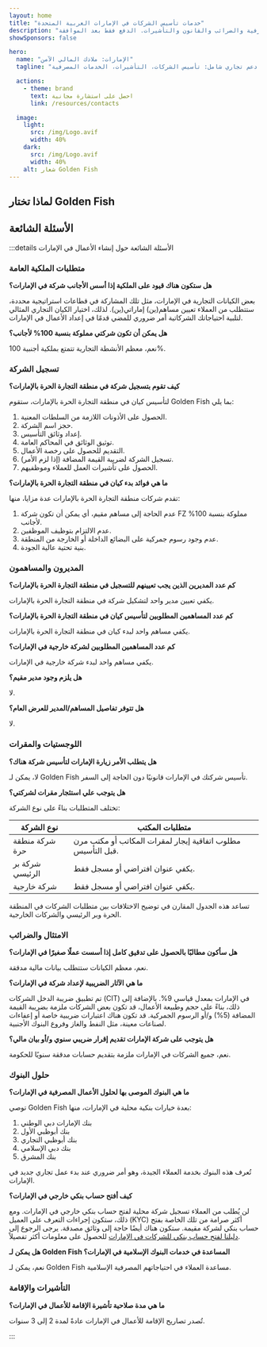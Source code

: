 ```yaml
---
layout: home
title: "خدمات تأسيس الشركات في الإمارات العربية المتحدة"
description: "خدمات خبيرة في تأسيس ودعم الشركات في الإمارات. حلول تأسيس الشركات والخدمات المصرفية والضرائب والقانون والتأشيرات. الدفع فقط بعد الموافقة."
showSponsors: false

hero:
  name: "الإمارات: ملاذك المالي الآمن"
  tagline: "دعم تجاري شامل: تأسيس الشركات، التأشيرات، الخدمات المصرفية. <span class='hl'>لا نجاح - لا رسوم</span>."

  actions:
    - theme: brand
      text: احصل على استشارة مجانية
      link: /resources/contacts

  image:
    light:
      src: /img/Logo.avif
      width: 40%
    dark:
      src: /img/Logo.avif
      width: 40%
    alt: شعار Golden Fish
---
```


<FeatureCards :features="[
  {
    title: 'دليل تأسيس الشركات',
    details: 'دليل شامل لتأسيس الشركات في **Free Zone والـ Offshore والـ Mainland والفروع**.',
    items: [
      'ملكية أجنبية 100٪ متاحة في Free Zones و Mainland',
      'معدلات ضريبية منخفضة - 9٪ فقط ضريبة الشركات',
      'لا قيود على العملات - سهولة إعادة رأس المال'
    ],
    linkText: 'اعرف المزيد',
    link: '/uae-business/offer/company-registration/',
    icon: {
      light: '/img/iStock-2051326997.avif',
      dark: '/img/iStock-1448478309.jpg',
      alt: 'دليل تأسيس الشركات'
    }
  },
  {
    title: 'فتح الحساب المصرفي',
    details: 'افتح حسابات مصرفية تجارية أو شخصية بسهولة مع البنوك الإماراتية الموثوقة.',
    items: [
      'خدمات PRO شاملة للموافقات الحكومية',
      'إعداد حزمة مصرفية كاملة',
      '**معدل نجاح 96٪**',
    ],
    linkText: 'اعرف المزيد',
    link: '/uae-business/offer/banking/',
    icon: {
      light: '/img/iStock-2153786564.avif',
      dark: '/img/iStock-2166793628.avif',
      alt: 'الخدمات المصرفية'
    }
  },
  {
    title: 'التأشيرة الذهبية والإقامة',
    details: 'احصل على **Golden Visa** الإماراتية للإقامة طويلة المدى مع عملية تقديم سلسة.',
    items: [
      '**لا حاجة لدخول الإمارات كل 6 أشهر**',
      'صلاحية 10 سنوات مع إمكانية التجديد عند الحفاظ على شروط التأهيل',
      'معدل نجاح 92٪',
    ],
    linkText: 'اعرف المزيد',
    link: '/uae-business/offer/golden-visa/',
    icon: {
      light: '/img/iStock-1312241253.avif',
      dark: '/img/ILONMASKID.webp',
      alt: 'خدمات التأشيرات'
    }
  },
]" />

<FeatureCards :features="[
  {
    title: 'خدمات الامتثال',
    details: 'يرشدك خبراؤنا خلال متطلبات اللوائح الإماراتية المعقدة، بما في ذلك تقارير ESR وملفات UBO.',
    items: [],
    linkText: 'اعرف المزيد',
    link: '/uae-business/company-registration/Protect-Your-Business',
    icon: {
      light: '/img/iStock-1299393716.avif',
      dark: '/img/iStock-2149731304.avif',
      alt: 'خدمات الامتثال'
    }
  },
  {
    title: 'ضريبة الشركات وضريبة القيمة المضافة',
    details: 'نصائح خبيرة تضمن الامتثال لالتزامات ضريبة الشركات وضريبة القيمة المضافة مع الهيئة الاتحادية للضرائب.',
    items: [],
    linkText: 'اعرف المزيد',
    link: '/uae-business/company-registration/accounting-legal',
    icon: {
      light: '/img/iStock-1018285934.avif',
      dark: '/img/iStock-584576538.avif',
      alt: 'الخدمات الضريبية'
    }
  },
  {
    title: 'الخدمات القانونية',
    details: 'يقدم الفريق القانوني المشورة بشأن قوانين الإمارات المتعلقة بعمليات الدمج والاستحواذ وإعادة الهيكلة والتمويل وحل النزاعات.',
    items: [],
    linkText: 'اعرف المزيد',
    link: '/uae-business/company-registration/Protect-Your-Business',
    icon: {
      light: '/img/iStock-650045508.avif',
      dark: '/img/iStock-1498627598.avif',
      alt: 'الخدمات القانونية'
    }
  },
  {
    title: 'المحاسبة والرواتب',
    details: 'يدير محاسبونا الشؤون المالية، ويقدمون خدمات مسك الدفاتر والتسوية والرواتب ودعم التدقيق، مما يوفر تكاليف التوظيف.',
    items: [],
    linkText: 'اعرف المزيد',
    link: '/resources/contacts',
    icon: {
      light: '/img/iStock-1022793868.avif',
      dark: '/img/iStock-1320130292.jpg',
      alt: 'خدمات المحاسبة'
    }
  },
]" />

## لماذا تختار Golden Fish

<BenefitsList :features="[
  {
    icon: '🏢',
    title: 'خبرة محلية في الإمارات',
    text: 'متخصصون متفانون في دبي يقدمون إرشادات خبيرة في كل خطوة من خطوات العملية.'
  },
  {
    icon: '📊',
    title: 'معدل نجاح مثبت',
    text: 'معدل موافقة يتجاوز 90٪ مع مئات التأشيرات والحسابات المصرفية وتسجيلات الشركات الصادرة من خلال معالجتنا المتميزة.'
  },
  {
    icon: '💸',
    title: '**رسوم مبنية على النجاح**',
    text: '[الدفع فقط بعد الموافقة](/uae-business/benefits/success-based-fees). شفافية كاملة بدون تكاليف خفية.'
  },
]" />

## الأسئلة الشائعة

:::details الأسئلة الشائعة حول إنشاء الأعمال في الإمارات

### متطلبات الملكية العامة

**هل ستكون هناك قيود على الملكية إذا أسس الأجانب شركة في الإمارات؟**

بعض الكيانات التجارية في الإمارات، مثل تلك المشاركة في قطاعات استراتيجية محددة، ستتطلب من العملاء تعيين مساهم(ين) إماراتي(ين). لذلك، اختيار الكيان التجاري المثالي لتلبية احتياجاتك الشركاتية أمر ضروري للمضي قدمًا في إعداد الأعمال في الإمارات.

**هل يمكن أن تكون شركتي مملوكة بنسبة 100% لأجانب؟**

نعم، معظم الأنشطة التجارية تتمتع بملكية أجنبية 100%.

### تسجيل الشركة

**كيف تقوم بتسجيل شركة في منطقة التجارة الحرة بالإمارات؟**

لتأسيس كيان في منطقة التجارة الحرة بالإمارات، ستقوم Golden Fish بما يلي:

1. الحصول على الأذونات اللازمة من السلطات المعنية.
2. حجز اسم الشركة.
3. إعداد وثائق التأسيس.
4. توثيق الوثائق في المحاكم العامة.
5. التقديم للحصول على رخصة الأعمال.
6. تسجيل الشركة لضريبة القيمة المضافة (إذا لزم الأمر).
7. الحصول على تأشيرات العمل للعملاء وموظفيهم.

**ما هي فوائد بدء كيان في منطقة التجارة الحرة بالإمارات؟**

تقدم شركات منطقة التجارة الحرة بالإمارات عدة مزايا، منها:

1. عدم الحاجة إلى مساهم مقيم، أي يمكن أن تكون شركة FZ مملوكة بنسبة 100% لأجانب.
2. عدم الالتزام بتوظيف الموظفين.
3. عدم وجود رسوم جمركية على البضائع الداخلة أو الخارجة من المنطقة.
4. بنية تحتية عالية الجودة.

### المديرون والمساهمون

**كم عدد المديرين الذين يجب تعيينهم للتسجيل في منطقة التجارة الحرة بالإمارات؟**

يكفي تعيين مدير واحد لتشكيل شركة في منطقة التجارة الحرة بالإمارات.

**كم عدد المساهمين المطلوبين لتأسيس كيان في منطقة التجارة الحرة بالإمارات؟**

يكفي مساهم واحد لبدء كيان في منطقة التجارة الحرة بالإمارات.

**كم عدد المساهمين المطلوبين لشركة خارجية في الإمارات؟**

يكفي مساهم واحد لبدء شركة خارجية في الإمارات.

**هل يلزم وجود مدير مقيم؟**

لا.

**هل تتوفر تفاصيل المساهم/المدير للعرض العام؟**

لا.

### اللوجستيات والمقرات

**هل يتطلب الأمر زيارة الإمارات لتأسيس شركة هناك؟**

لا، يمكن لـ Golden Fish تأسيس شركتك في الإمارات قانونيًا دون الحاجة إلى السفر.

**هل يتوجب علي استئجار مقرات لشركتي؟**

تختلف المتطلبات بناءً على نوع الشركة:

| نوع الشركة       | متطلبات المكتب                                                                      |
| ----------------- | --------------------------------------------------------------------------------------- |
| شركة منطقة حرة | مطلوب اتفاقية إيجار لمقرات المكاتب أو مكتب مرن قبل التأسيس. |
| شركة بر الرئيسي  | يكفي عنوان افتراضي أو مسجل فقط.                                         |
| شركة خارجية      | يكفي عنوان افتراضي أو مسجل فقط.                                         |

تساعد هذه الجدول المقارن في توضيح الاختلافات بين متطلبات الشركات في المنطقة الحرة وبر الرئيسي والشركات الخارجية.

### الامتثال والضرائب

**هل سأكون مطالبًا بالحصول على تدقيق كامل إذا أسست عملًا صغيرًا في الإمارات؟**

نعم، معظم الكيانات ستتطلب بيانات مالية مدققة.

**ما هي الآثار الضريبية لإعداد شركة في الإمارات؟**

تم تطبيق ضريبة الدخل الشركات (CIT) في الإمارات بمعدل قياسي 9%. بالإضافة إلى ذلك، بناءً على حجم وطبيعة الأعمال، قد تكون بعض الشركات ملزمة بضريبة القيمة المضافة (5%) و/أو الرسوم الجمركية. قد تكون هناك اعتبارات ضريبية خاصة أو إعفاءات لصناعات معينة، مثل النفط والغاز وفروع البنوك الأجنبية.

**هل يتوجب على شركة الإمارات تقديم إقرار ضريبي سنوي و/أو بيان مالي؟**

نعم، جميع الشركات في الإمارات ملزمة بتقديم حسابات مدققة سنويًا للحكومة.

### حلول البنوك

**ما هي البنوك الموصى بها لحلول الأعمال المصرفية في الإمارات؟**

توصي Golden Fish بعدة خيارات بنكية محلية في الإمارات، منها:

1. بنك الإمارات دبي الوطني
2. بنك أبوظبي الأول
3. بنك أبوظبي التجاري
4. بنك دبي الإسلامي
5. بنك المشرق

تُعرف هذه البنوك بخدمة العملاء الجيدة، وهو أمر ضروري عند بدء عمل تجاري جديد في الإمارات.

**كيف أفتح حساب بنكي خارجي في الإمارات؟**

لن يُطلب من العملاء تسجيل شركة محلية لفتح حساب بنكي خارجي في الإمارات. ومع ذلك، ستكون إجراءات التعرف على العميل (KYC) أكثر صرامة من تلك الخاصة بفتح حساب بنكي لشركة مقيمة. ستكون هناك أيضًا حاجة إلى وثائق مصدقة. يرجى الرجوع إلى [دليلنا لفتح حساب بنكي للشركات في الإمارات](./uae-business/company-registration/banking) للحصول على معلومات أكثر تفصيلاً.

**هل يمكن لـ Golden Fish المساعدة في خدمات البنوك الإسلامية في الإمارات؟**

نعم، يمكن لـ Golden Fish مساعدة العملاء في احتياجاتهم المصرفية الإسلامية.

### التأشيرات والإقامة

**ما هي مدة صلاحية تأشيرة الإقامة للأعمال في الإمارات؟**

تُصدر تصاريح الإقامة للأعمال في الإمارات عادةً لمدة 2 إلى 3 سنوات.

:::

<ContactFormModalNav buttonText="احصل على استشارة مجانية" formStyle="display: block; margin: 3rem auto;"/>